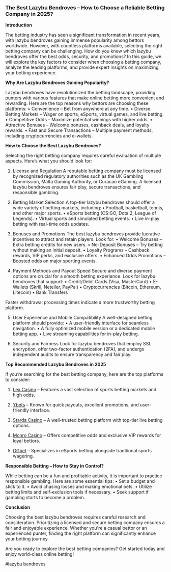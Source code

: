 ### The Best Lazybu Bendroves – How to Choose a Reliable Betting Company in 2025?

**Introduction**

The betting industry has seen a significant transformation in recent years, with lazybu bendroves gaining immense popularity among bettors worldwide. However, with countless platforms available, selecting the right betting company can be challenging. How do you know which lazybu bendroves offer the best odds, security, and promotions? In this guide, we will explore the key factors to consider when choosing a betting company, analyze the leading platforms, and provide expert insights on maximizing your betting experience.

**Why Are Lazybu Bendroves Gaining Popularity?**

Lazybu bendroves have revolutionized the betting landscape, providing punters with various features that make online betting more convenient and rewarding. Here are the top reasons why bettors are choosing these platforms:
• Convenience – Bet from anywhere at any time.
• Diverse Betting Markets – Wager on sports, eSports, virtual games, and live betting.
• Competitive Odds – Maximize potential winnings with higher odds.
• Attractive Bonuses – Welcome bonuses, cashback deals, and loyalty rewards.
• Fast and Secure Transactions – Multiple payment methods, including cryptocurrencies and e-wallets.

**How to Choose the Best Lazybu Bendroves?**

Selecting the right betting company requires careful evaluation of multiple aspects. Here’s what you should look for:

1. License and Regulation
   A reputable betting company must be licensed by recognized regulatory authorities such as the UK Gambling Commission, Malta Gaming Authority, or Curacao eGaming. A licensed lazybu bendroves ensures fair play, secure transactions, and responsible gambling.

2. Betting Market Selection
   A top-tier lazybu bendroves should offer a wide variety of betting markets, including:
   • Football, basketball, tennis, and other major sports.
   • eSports betting (CS:GO, Dota 2, League of Legends).
   • Virtual sports and simulated betting events.
   • Live in-play betting with real-time odds updates.

3. Bonuses and Promotions
   The best lazybu bendroves provide lucrative incentives to attract and retain players. Look for:
   • Welcome Bonuses – Extra betting credits for new users.
   • No-Deposit Bonuses – Try betting without making an initial deposit.
   • Loyalty Programs – Cashback rewards, VIP perks, and exclusive offers.
   • Enhanced Odds Promotions – Boosted odds on major sporting events.

4. Payment Methods and Payout Speed
   Secure and diverse payment options are crucial for a smooth betting experience. Look for lazybu bendroves that support:
   • Credit/Debit Cards (Visa, MasterCard)
   • E-Wallets (Skrill, Neteller, PayPal)
   • Cryptocurrencies (Bitcoin, Ethereum, Litecoin)
   • Bank Transfers

Faster withdrawal processing times indicate a more trustworthy betting platform.

5. User Experience and Mobile Compatibility
   A well-designed betting platform should provide:
   • A user-friendly interface for seamless navigation.
   • A fully optimized mobile version or a dedicated mobile betting app.
   • Live streaming capabilities for in-play betting.

6. Security and Fairness
   Look for lazybu bendroves that employ SSL encryption, offer two-factor authentication (2FA), and undergo independent audits to ensure transparency and fair play.

**Top Recommended Lazybu Bendroves in 2025**

If you’re searching for the best betting company, here are the top platforms to consider:

1. [Lex Casino](https://data.ltbet.com/top/lex.casino/) – Features a vast selection of sports betting markets and high odds.

2. [Ybets](https://data.ltbet.com/top/ybets/) – Known for quick payouts, excellent promotions, and user-friendly interface.

3. [Starda Casino](https://data.ltbet.com/top/starda.casino/) – A well-trusted betting platform with top-tier live betting options.

4. [Monro Casino](https://data.ltbet.com/top/monro/) – Offers competitive odds and exclusive VIP rewards for loyal bettors.

5. [GGbet](https://data.ltbet.com/top/ggbet/) – Specializes in eSports betting alongside traditional sports wagering.

**Responsible Betting – How to Stay in Control?**

While betting can be a fun and profitable activity, it is important to practice responsible gambling. Here are some essential tips:
• Set a budget and stick to it.
• Avoid chasing losses and making emotional bets.
• Utilize betting limits and self-exclusion tools if necessary.
• Seek support if gambling starts to become a problem.

**Conclusion**

Choosing the best lazybu bendroves requires careful research and consideration. Prioritizing a licensed and secure betting company ensures a fair and enjoyable experience. Whether you're a casual bettor or an experienced punter, finding the right platform can significantly enhance your betting journey.

Are you ready to explore the best betting companies? Get started today and enjoy world-class online betting!

#lazybu bendroves
